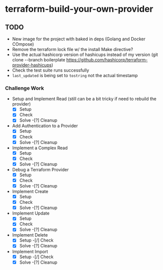 # terraform-build-your-own-provider

## TODO

- New image for the project with baked in deps (Golang and Docker COmpose)
- Remove the terraform lock file w/ the install Make directive?
- Use the actual hashicorp version of hashicups instead of my version (git clone --branch boilerplate https://github.com/hashicorp/terraform-provider-hashicups)
- Check the test suite runs successfully
- `last_updated` is being set to `tostring` not the actual timestamp

### Challenge Work

- Setup and Implement Read (still can be a bit tricky if need to rebuild the provider)
    -[x] Setup
    -[x] Check
    -[x] Solve
    -[?] Cleanup
- Add Authentication to a Provider
    -[x] Setup
    -[x] Check
    -[x] Solve
    -[?] Cleanup
- Implement a Complex Read
    -[x] Setup
    -[x] Check
    -[x] Solve
    -[?] Cleanup
- Debug a Terraform Provider
    -[x] Setup
    -[x] Check
    -[x] Solve
    -[?] Cleanup
- Implement Create
    -[x] Setup
    -[x] Check
    -[x] Solve
    -[?] Cleanup
- Implement Update
    -[x] Setup
    -[x] Check
    -[x] Solve
    -[?] Cleanup
- Implement Delete
    -[x] Setup
    -[/] Check
    -[x] Solve
    -[?] Cleanup
- Implement Import
    -[x] Setup
    -[/] Check
    -[x] Solve
    -[?] Cleanup
